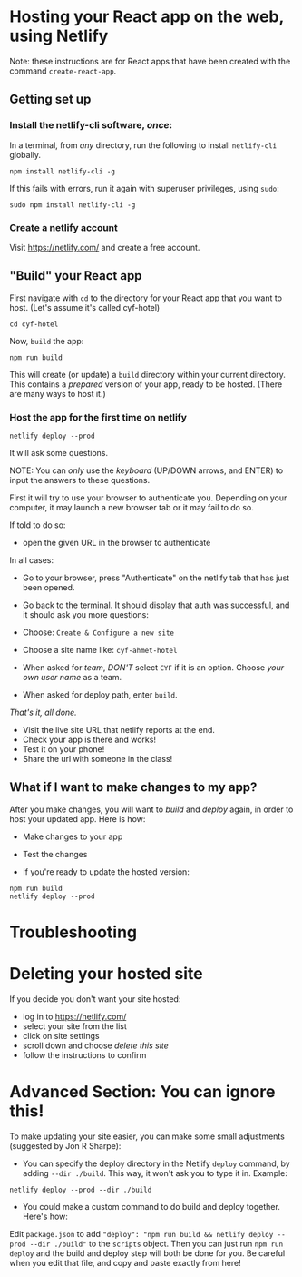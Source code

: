 # Hosting your React app on the web, using Netlify

Note: these instructions are for React apps that have been created with the command `create-react-app`.

## Getting set up

### Install the netlify-cli software, _once_:

In a terminal, from _any_ directory, run the following to install `netlify-cli` globally.

```
npm install netlify-cli -g
```

If this fails with errors, run it again with superuser privileges, using `sudo`:

```
sudo npm install netlify-cli -g
```

### Create a netlify account

Visit https://netlify.com/ and create a free account.

## "Build" your React app

First navigate with `cd` to the directory for your React app that you want to host. (Let's assume it's called cyf-hotel)

```
cd cyf-hotel
```

Now, `build` the app:

```
npm run build
```

This will create (or update) a `build` directory within your current directory. This contains a _prepared_ version of your app, ready to be hosted. (There are many ways to host it.)

### Host the app for the first time on netlify

```
netlify deploy --prod
```

It will ask some questions.

NOTE: You can _only_ use the _keyboard_ (UP/DOWN arrows, and ENTER) to input the answers to these questions.

First it will try to use your browser to authenticate you. Depending on your computer, it may launch a new browser tab or it may fail to do so.

If told to do so:

- open the given URL in the browser to authenticate

In all cases:

- Go to your browser, press "Authenticate" on the netlify tab that has just been opened.
- Go back to the terminal. It should display that auth was successful, and it should ask you more questions:

- Choose: `Create & Configure a new site`
- Choose a site name like: `cyf-ahmet-hotel`
- When asked for _team_, _DON'T_ select `CYF` if it is an option. Choose _your own user name_ as a team.
- When asked for deploy path, enter `build`.

_That's it, all done._

- Visit the live site URL that netlify reports at the end.
- Check your app is there and works!
- Test it on your phone!
- Share the url with someone in the class!

## What if I want to make changes to my app?

After you make changes, you will want to _build_ and _deploy_ again, in order to host your updated app. Here is how:

- Make changes to your app
- Test the changes

- If you're ready to update the hosted version:

```
npm run build
netlify deploy --prod
```

# Troubleshooting

# Deleting your hosted site

If you decide you don't want your site hosted:

- log in to https://netlify.com/
- select your site from the list
- click on site settings
- scroll down and choose _delete this site_
- follow the instructions to confirm

# Advanced Section: You can ignore this!

To make updating your site easier, you can make some small adjustments (suggested by Jon R Sharpe):

- You can specify the deploy directory in the Netlify `deploy` command, by adding `--dir ./build`. This way, it won't ask you to type it in.
  Example:

`netlify deploy --prod --dir ./build`

- You could make a custom command to do build and deploy together. Here's how:

Edit `package.json` to add `"deploy": "npm run build && netlify deploy --prod --dir ./build"` to the `scripts` object.
Then you can just run `npm run deploy` and the build and deploy step will both be done for you. Be careful when you edit that file, and copy and paste exactly from here!
